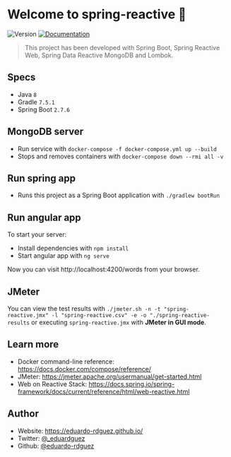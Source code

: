 # Welcome to spring-reactive 🚀

![Version](https://img.shields.io/badge/version-0.1.0-blue.svg?cacheSeconds=2592000)
[![Documentation](https://img.shields.io/badge/documentation-yes-brightgreen.svg)](https://github.com/eduardo-rdguez/spring-reactive/blob/main/README.md)

> This project has been developed with Spring Boot, Spring Reactive Web, Spring Data Reactive MongoDB and Lombok.

## Specs

- Java `8`
- Gradle `7.5.1`
- Spring Boot `2.7.6`

## MongoDB server

* Run service with `docker-compose -f docker-compose.yml up --build`
* Stops and removes containers with `docker-compose down --rmi all -v`

## Run spring app

* Runs this project as a Spring Boot application with `./gradlew bootRun`

## Run angular app

To start your server:

* Install dependencies with `npm install`
* Start angular app with `ng serve`

Now you can visit http://localhost:4200/words from your browser.

## JMeter

You can view the test results
with `./jmeter.sh -n -t "spring-reactive.jmx" -l "spring-reactive.csv" -e -o "./spring-reactive-results`
or executing `spring-reactive.jmx` with **JMeter in GUI mode**.

## Learn more

* Docker command-line reference: https://docs.docker.com/compose/reference/
* JMeter: https://jmeter.apache.org/usermanual/get-started.html
* Web on Reactive Stack: https://docs.spring.io/spring-framework/docs/current/reference/html/web-reactive.html

## Author

- Website: <https://eduardo-rdguez.github.io/>
- Twitter: [@\_eduardguez](https://twitter.com/\_eduardguez)
- Github: [@eduardo-rdguez](https://github.com/eduardo-rdguez)
